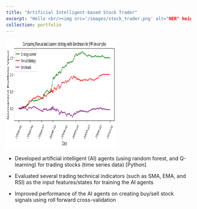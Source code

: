 ```yaml
---
title: "Artificial Intelligent-based Stock Trader"
excerpt: "Hello <br/><img src='/images/stock_trader.png' alt="NER" height="300"  width="300">"
collection: portfolio
---
```


<img src='/images/stock_trader.png' alt="NER" height="300"  width="300">

* Developed artificial intelligent (AI) agents (using random forest, and Q-learning) for trading stocks (time series data) [Python]


* Evaluated several trading technical indicators (such as SMA, EMA, and RSI) as the input features/states for training the AI agents


* Improved performance of the AI agents on creating buy/sell stock signals using roll forward cross-validation

